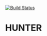 [![Build Status](https://travis-ci.org/Spardoks/lab07.svg?branch=master)](https://travis-ci.org/Spardoks/lab07)
# HUNTER

